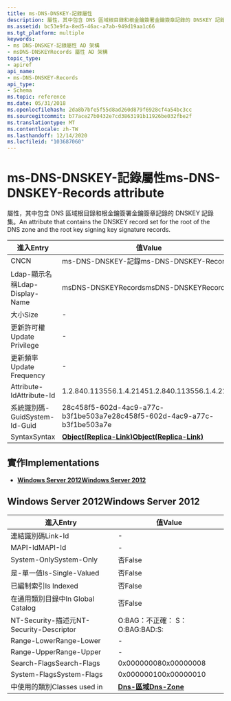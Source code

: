 ```yaml
---
title: ms-DNS-DNSKEY-記錄屬性
description: 屬性，其中包含 DNS 區域根目錄和根金鑰簽署金鑰簽章記錄的 DNSKEY 記錄集。
ms.assetid: bc53e9fa-8ed5-46ac-a7ab-949d19aa1c66
ms.tgt_platform: multiple
keywords:
- ms DNS-DNSKEY-記錄屬性 AD 架構
- msDNS-DNSKEYRecords 屬性 AD 架構
topic_type:
- apiref
api_name:
- ms-DNS-DNSKEY-Records
api_type:
- Schema
ms.topic: reference
ms.date: 05/31/2018
ms.openlocfilehash: 2da8b7bfe5f55d8ad260d879f6928cf4a54bc3cc
ms.sourcegitcommit: b77ace27b0432e7cd3863191b11926be032fbe2f
ms.translationtype: MT
ms.contentlocale: zh-TW
ms.lasthandoff: 12/14/2020
ms.locfileid: "103687060"
---
```

# <a name="ms-dns-dnskey-records-attribute"></a><span data-ttu-id="ec7ed-105">ms-DNS-DNSKEY-記錄屬性</span><span class="sxs-lookup"><span data-stu-id="ec7ed-105">ms-DNS-DNSKEY-Records attribute</span></span>

<span data-ttu-id="ec7ed-106">屬性，其中包含 DNS 區域根目錄和根金鑰簽署金鑰簽章記錄的 DNSKEY 記錄集。</span><span class="sxs-lookup"><span data-stu-id="ec7ed-106">An attribute that contains the DNSKEY record set for the root of the DNS zone and the root key signing key signature records.</span></span>



| <span data-ttu-id="ec7ed-107">進入</span><span class="sxs-lookup"><span data-stu-id="ec7ed-107">Entry</span></span> | <span data-ttu-id="ec7ed-108">值</span><span class="sxs-lookup"><span data-stu-id="ec7ed-108">Value</span></span> |
|-------------------|-------------------------------------------------------|
| <span data-ttu-id="ec7ed-109">CN</span><span class="sxs-lookup"><span data-stu-id="ec7ed-109">CN</span></span>                | <span data-ttu-id="ec7ed-110">ms-DNS-DNSKEY-記錄</span><span class="sxs-lookup"><span data-stu-id="ec7ed-110">ms-DNS-DNSKEY-Records</span></span>                                 |
| <span data-ttu-id="ec7ed-111">Ldap-顯示名稱</span><span class="sxs-lookup"><span data-stu-id="ec7ed-111">Ldap-Display-Name</span></span> | <span data-ttu-id="ec7ed-112">msDNS-DNSKEYRecords</span><span class="sxs-lookup"><span data-stu-id="ec7ed-112">msDNS-DNSKEYRecords</span></span>                                   |
| <span data-ttu-id="ec7ed-113">大小</span><span class="sxs-lookup"><span data-stu-id="ec7ed-113">Size</span></span>              | \-                                                    |
| <span data-ttu-id="ec7ed-114">更新許可權</span><span class="sxs-lookup"><span data-stu-id="ec7ed-114">Update Privilege</span></span>  | \-                                                    |
| <span data-ttu-id="ec7ed-115">更新頻率</span><span class="sxs-lookup"><span data-stu-id="ec7ed-115">Update Frequency</span></span>  | \-                                                    |
| <span data-ttu-id="ec7ed-116">Attribute-Id</span><span class="sxs-lookup"><span data-stu-id="ec7ed-116">Attribute-Id</span></span>      | <span data-ttu-id="ec7ed-117">1.2.840.113556.1.4.2145</span><span class="sxs-lookup"><span data-stu-id="ec7ed-117">1.2.840.113556.1.4.2145</span></span>                               |
| <span data-ttu-id="ec7ed-118">系統識別碼-Guid</span><span class="sxs-lookup"><span data-stu-id="ec7ed-118">System-Id-Guid</span></span>    | <span data-ttu-id="ec7ed-119">28c458f5-602d-4ac9-a77c-b3f1be503a7e</span><span class="sxs-lookup"><span data-stu-id="ec7ed-119">28c458f5-602d-4ac9-a77c-b3f1be503a7e</span></span>                  |
| <span data-ttu-id="ec7ed-120">Syntax</span><span class="sxs-lookup"><span data-stu-id="ec7ed-120">Syntax</span></span>            | [<span data-ttu-id="ec7ed-121">**Object(Replica-Link)**</span><span class="sxs-lookup"><span data-stu-id="ec7ed-121">**Object(Replica-Link)**</span></span>](s-object-replica-link.md) |



## <a name="implementations"></a><span data-ttu-id="ec7ed-122">實作</span><span class="sxs-lookup"><span data-stu-id="ec7ed-122">Implementations</span></span>

-   [<span data-ttu-id="ec7ed-123">**Windows Server 2012**</span><span class="sxs-lookup"><span data-stu-id="ec7ed-123">**Windows Server 2012**</span></span>](#windows-server-2012)

## <a name="windows-server-2012"></a><span data-ttu-id="ec7ed-124">Windows Server 2012</span><span class="sxs-lookup"><span data-stu-id="ec7ed-124">Windows Server 2012</span></span>



| <span data-ttu-id="ec7ed-125">進入</span><span class="sxs-lookup"><span data-stu-id="ec7ed-125">Entry</span></span> | <span data-ttu-id="ec7ed-126">值</span><span class="sxs-lookup"><span data-stu-id="ec7ed-126">Value</span></span> |
|------------------------|------------------------------------------|
| <span data-ttu-id="ec7ed-127">連結識別碼</span><span class="sxs-lookup"><span data-stu-id="ec7ed-127">Link-Id</span></span>                | \-                                       |
| <span data-ttu-id="ec7ed-128">MAPI-Id</span><span class="sxs-lookup"><span data-stu-id="ec7ed-128">MAPI-Id</span></span>                | \-                                       |
| <span data-ttu-id="ec7ed-129">System-Only</span><span class="sxs-lookup"><span data-stu-id="ec7ed-129">System-Only</span></span>            | <span data-ttu-id="ec7ed-130">否</span><span class="sxs-lookup"><span data-stu-id="ec7ed-130">False</span></span>                                    |
| <span data-ttu-id="ec7ed-131">是-單一值</span><span class="sxs-lookup"><span data-stu-id="ec7ed-131">Is-Single-Valued</span></span>       | <span data-ttu-id="ec7ed-132">否</span><span class="sxs-lookup"><span data-stu-id="ec7ed-132">False</span></span>                                    |
| <span data-ttu-id="ec7ed-133">已編制索引</span><span class="sxs-lookup"><span data-stu-id="ec7ed-133">Is Indexed</span></span>             | <span data-ttu-id="ec7ed-134">否</span><span class="sxs-lookup"><span data-stu-id="ec7ed-134">False</span></span>                                    |
| <span data-ttu-id="ec7ed-135">在通用類別目錄中</span><span class="sxs-lookup"><span data-stu-id="ec7ed-135">In Global Catalog</span></span>      | <span data-ttu-id="ec7ed-136">否</span><span class="sxs-lookup"><span data-stu-id="ec7ed-136">False</span></span>                                    |
| <span data-ttu-id="ec7ed-137">NT-Security-描述元</span><span class="sxs-lookup"><span data-stu-id="ec7ed-137">NT-Security-Descriptor</span></span> | <span data-ttu-id="ec7ed-138">O:BAG：不正確： S：</span><span class="sxs-lookup"><span data-stu-id="ec7ed-138">O:BAG:BAD:S:</span></span>                             |
| <span data-ttu-id="ec7ed-139">Range-Lower</span><span class="sxs-lookup"><span data-stu-id="ec7ed-139">Range-Lower</span></span>            | \-                                       |
| <span data-ttu-id="ec7ed-140">Range-Upper</span><span class="sxs-lookup"><span data-stu-id="ec7ed-140">Range-Upper</span></span>            | \-                                       |
| <span data-ttu-id="ec7ed-141">Search-Flags</span><span class="sxs-lookup"><span data-stu-id="ec7ed-141">Search-Flags</span></span>           | <span data-ttu-id="ec7ed-142">0x00000008</span><span class="sxs-lookup"><span data-stu-id="ec7ed-142">0x00000008</span></span>                               |
| <span data-ttu-id="ec7ed-143">System-Flags</span><span class="sxs-lookup"><span data-stu-id="ec7ed-143">System-Flags</span></span>           | <span data-ttu-id="ec7ed-144">0x00000010</span><span class="sxs-lookup"><span data-stu-id="ec7ed-144">0x00000010</span></span>                               |
| <span data-ttu-id="ec7ed-145">中使用的類別</span><span class="sxs-lookup"><span data-stu-id="ec7ed-145">Classes used in</span></span>        | [<span data-ttu-id="ec7ed-146">**Dns-區域**</span><span class="sxs-lookup"><span data-stu-id="ec7ed-146">**Dns-Zone**</span></span>](c-dnszone.md)<br/> |



 

 





